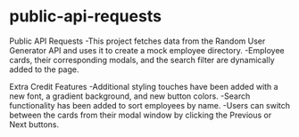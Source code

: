 # public-api-requests
Public API Requests
-This project fetches data from the Random User Generator API and uses it to create a mock employee directory.
-Employee cards, their corresponding modals, and the search filter are dynamically added to the page.

Extra Credit Features
-Additional styling touches have been added with a new font, a gradient background, and new button colors.
-Search functionality has been added to sort employees by name.
-Users can switch between the cards from their modal window by clicking the Previous or Next buttons.